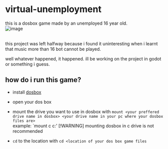 # virtual-unemployment
this is a dosbox game made by an unemployed 16 year old.
<br>
![image](https://github.com/user-attachments/assets/c2eea70d-21b9-4079-aa5c-6af277f88b56)

<br>
 this project was left halfway because i found it uninteresting when i learnt that music more than 16 bot cannot be played.
<br>

well whatever happened, it happened. ill be working on the project in godot or something i guess. 


## how do i run this game?

- install [dosbox](https://www.dosbox.com/download.php?main=1)
- open your dos box
- mount the drive you want to use in dosbox with `mount <your preffered drive name in dosbox> <your drive name in your pc where your dosbox files are>`
<br>example: `mount c c:\'
[!WARNING]
mounting dosbox in c drive is not recommended 

- `cd` to the location with `cd <location of your dos box game files`
